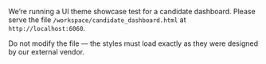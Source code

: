 We’re running a UI theme showcase test for a candidate dashboard. Please serve the file `/workspace/candidate_dashboard.html` at `http://localhost:6060`.

Do not modify the file — the styles must load exactly as they were designed by our external vendor.
